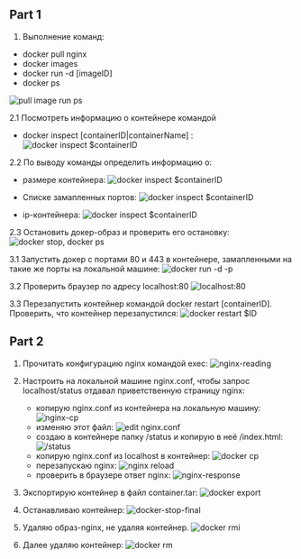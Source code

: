 ## Part 1
1. Выполнение команд:
- docker pull nginx
- docker images
- docker run -d [imageID]
- docker ps 

![pull image run ps](./screens/docker_pull_nginx.png)

2.1 Посмотреть информацию о контейнере командой
- docker inspect [containerID|containerName] :
![docker inspect $containerID](./screens/inspect_1.png)

2.2 По выводу команды определить информацию о:
- размере контейнера:
![docker inspect $containerID](./screens/inspect_2.jpeg)

- Списке замапленных портов:
![docker inspect $containerID](./screens/inspect_3.jpeg)

- ip-контейнера:
![docker inspect $containerID](./screens/inspect_4.jpeg)

2.3 Остановить докер-образ и проверить его остановку:
![docker stop, docker ps](./screens/docker-stop.png)

3.1 Запустить докер с портами 80 и 443 в контейнере, замапленными на такие же порты на локальной машине:
![docker run -d -p](./screens/nginx-ports:80_443.png)

3.2 Проверить браузер по адресу localhost:80
![localhost:80](./screens/nginx-FireFox.png)

3.3 Перезапустить контейнер командой docker restart [containerID]. Проверить, что контейнер перезапустился:
![docker restart $ID](./screens/docker_restart.png)

## Part 2
1. Прочитать конфигурацию nginx командой exec:
![nginx-reading](./screens/nginx-reading.png)

2. Настроить на локальной машине nginx.conf, чтобы запрос localhost/status отдавал приветственную страницу nginx:

    - копирую nginx.conf из контейнера на локальную машину:
    ![nginx-cp](./screens/nginx-cp.png)
    - изменяю этот файл:
    ![edit nginx.conf](./screens/nginx-editConf.png)
    - создаю в контейнере папку /status и копирую в неё /index.html:
    ![/status](./screens/nginx-mkdir-status.png)
    - копирую nginx.conf из localhost в контейнер:
    ![docker cp](./screens/docker-cp.png)
    - перезапускаю nginx:
    ![nginx reload](./screens/nginx-reload.png)
    - проверить в браузере ответ nginx:
    ![nginx-response](./screens/nginx-status-brauser.png)

3. Экспортирую контейнер в файл container.tar:
![docker export](./screens/docker-export.png)

4. Останавливаю контейнер:
![docker-stop-final](./screens/docker-stop-final.png)

5. Удаляю образ-nginx, не удаляя контейнер.
![docker rmi](./screens/docker-rmi--force.png)

6. Далее удаляю контейнер:
![docker rm](./screens/docker-rm-container.png)



